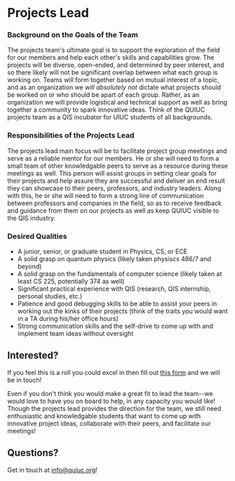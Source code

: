 # Projects Lead

### Background on the Goals of the Team

The projects team's ultimate goal is to support the exploration of the field for our members and help each
other's skills and capabilities grow. The projects will be diverse, open-ended, and determined by peer interest,
and so there likely will not be significant overlap between what each group is working on. Teams will form together
based on mutual interest of a topic, and as an organization we *will absolutely not* dictate what projects should be
worked on or who should be apart of each group. Rather, as an organization we will provide logistical and technical
support as well as bring together a community to spark innovative ideas. Think of the QUIUC projects team as a QIS
incubator for UIUC students of all backgrounds.

### Responsibilities of the Projects Lead

The projects lead main focus will be to facilitate project group meetings and serve as a reliable mentor for our
members. He or she will need to form a small team of other knowledgable peers to serve as a resource during these
meetings as well. This person will assist groups in setting clear goals for their projects and help assure they are
successful and deliver an end result they can showcase to their peers, professors, and industry leaders. Along with
this, he or she will need to form a strong line of communication between professors and companies in the field, so
as to receive feedback and guidance from them on our projects as well as keep QUIUC visible to the QIS industry.

### Desired Qualities

- A junior, senior, or graduate student in Physics, CS, or ECE
- A solid grasp on quantum physics (likely taken physiscs 486/7 and beyond)
- A solid grasp on the fundamentals of computer science (likely taken at least CS 225, potentially 374 as well)
- Significant practical experience with QIS (research, QIS internship, personal studies, etc.)
- Patience and good debugging skills to be able to assist your peers in working out the kinks of their projects
  (think of the traits you would want in a TA during his/her office hours)
- Strong communication skills and the self-drive to come up with and implement team ideas without oversight

## Interested?

If you feel this is a roll you could excel in then fill out [this form]() and we will be in touch!

Even if you don't think you would make a great fit to lead the team--we would love to have you on board to help,
in any capacity you would like! Though the projects lead provides the direction for the team, we still need
enthusiastic and knowledgable students that want to come up with innovative project ideas, collaborate with their
peers, and facilitate our meetings!

## Questions?

Get in touch at info@quiuc.org!
